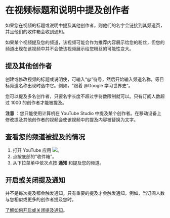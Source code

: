 # 在视频标题和说明中提及创作者

如果您在视频的标题或说明中提及其他创作者，则他们的名字会链接到其频道页，并且他们的收件箱会收到通知。

如果某个视频提及您的频道，该视频可能会作为推荐内容展示给您的粉丝，但您的频道出现在该视频中并不会使该视频展示给您粉丝的可能性变大。

## 提及其他创作者

创建或修改视频的标题或说明使，可输入“@”符号，然后开始输入频道名称，等目标频道名称出现时选中它。例如，“跟着 @Google 学习世界史”。

您可以提及多名创作者，只要名字长度不超过字符数限制就可以。只有订阅人数超过 1000 的创作者才能被提及。

**注意** ：您只能使用计算机在 YouTube Studio 中提及某个创作者。在移动设备上修改提及其他创作者的视频会使该视频中的提及内容被替换为文字。

## 查看您的频道被提及的情况

1. 打开 YouTube 应用 ![](https://lh3.googleusercontent.com/uRtYgRwOjYPTQWZIMgKtaK6q6boDZ2AoBSUJnqGTYQ6qSJ7SkoWJWkjIknrWFJbUXQ=w18)。
2. 点按底部的“收件箱”。
3. 从下拉菜单中依次点按 **通知** 和提及您的频道。

## 开启或关闭提及通知

并不是每次提及都会触发通知，只有重要的提及才会触发通知，例如，当订阅人数与您相似或更多的创作者提及您时。

[了解如何开启或关闭提及通知](https://support.google.com/youtube/answer/3382248)。